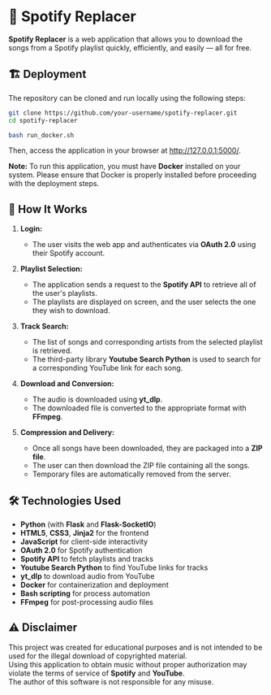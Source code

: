 # 🎵 Spotify Replacer

**Spotify Replacer** is a web application that allows you to download the songs from a Spotify playlist quickly, efficiently, and easily — all for free.


## 🏗️ Deployment

The repository can be cloned and run locally using the following steps:

```sh
git clone https://github.com/your-username/spotify-replacer.git
cd spotify-replacer

bash run_docker.sh
```

Then, access the application in your browser at http://127.0.0.1:5000/.

**Note:** To run this application, you must have **Docker** installed on your system. Please ensure that Docker is properly installed before proceeding with the deployment steps.


## 🚀 How It Works

1. **Login:**  
   - The user visits the web app and authenticates via **OAuth 2.0** using their Spotify account.
   
2. **Playlist Selection:**  
   - The application sends a request to the **Spotify API** to retrieve all of the user's playlists.  
   - The playlists are displayed on screen, and the user selects the one they wish to download.

3. **Track Search:**  
   - The list of songs and corresponding artists from the selected playlist is retrieved.  
   - The third-party library **Youtube Search Python** is used to search for a corresponding YouTube link for each song.

4. **Download and Conversion:**  
   - The audio is downloaded using **yt_dlp**.  
   - The downloaded file is converted to the appropriate format with **FFmpeg**.

5. **Compression and Delivery:**  
   - Once all songs have been downloaded, they are packaged into a **ZIP file**.  
   - The user can then download the ZIP file containing all the songs.  
   - Temporary files are automatically removed from the server.

## 🛠️ Technologies Used

- **Python** (with **Flask** and **Flask-SocketIO**)
- **HTML5**, **CSS3**, **Jinja2** for the frontend
- **JavaScript** for client-side interactivity
- **OAuth 2.0** for Spotify authentication
- **Spotify API** to fetch playlists and tracks
- **Youtube Search Python** to find YouTube links for tracks
- **yt_dlp** to download audio from YouTube
- **Docker** for containerization and deployment
- **Bash scripting** for process automation
- **FFmpeg** for post-processing audio files

## ⚠️ Disclaimer

This project was created for educational purposes and is not intended to be used for the illegal download of copyrighted material.  
Using this application to obtain music without proper authorization may violate the terms of service of **Spotify** and **YouTube**.  
The author of this software is not responsible for any misuse.
